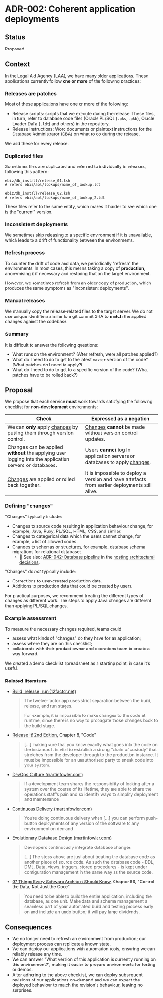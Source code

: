 # ADR-002: Coherent application deployments

## Status

Proposed

## Context

In the Legal Aid Agency (LAA), we have many older applications.
These applications currently follow **one or more** of the following practices:

### Releases are patches

Most of these applications have one or more of the following:

- Release scripts: scripts that we execute during the release. These files, in turn, refer to database code files (Oracle PL/SQL (`.pks`, `.pkb`),
  Oracle Loader DaTa (`.ldt`) and others) in the repository.
- Release instructions: Word documents or plaintext instructions for the Database Administrator (DBA) on what to do during the release.

We add these for every release.

### Duplicated files

Sometimes files are duplicated and referred to individually in releases, following this pattern:

```
ebiz/db_install/release_01.ksh
# refers ebiz/aol/lookups/name_of_lookup.ldt

ebiz/db_install/release_02.ksh
# refers ebiz/aol/lookups/name_of_lookup_2.ldt
```

These files refer to the same entity, which makes it harder to see which one is the "current" version.

### Inconsistent deployments

We sometimes skip releasing to a specific environment if it is unavailable, which leads to a drift of functionality between the environments.

### Refresh process

To counter the drift of code and data, we periodically "refresh" the environments. In most cases, this means taking a
copy of **production**, anonymising it if necessary and restoring that on the target environment.

However, we sometimes refresh from an older copy of production, which produces the same symptoms as "inconsistent
deployments".

### Manual releases

We manually copy the release-related files to the target server. We do not use unique identifiers similar to a
git commit SHA to **match** the applied changes against the codebase.

### Summary

It is difficult to answer the following questions:

- What runs on the environment? (After refresh, were all patches applied?)
- What do I need to do to get to the latest `master` version of the code? (What patches do I need to apply?)
- What do I need to do to get to a specific version of the code? (What patches have to be rolled back?)

## Proposal

We propose that each service **must** work towards satisfying the following checklist for **non-development** environments:

| Check | Expressed as a negation |
| --- | --- |
| We can **only** apply [changes](#defining-changes) by putting them through version control. | [Changes](#defining-changes) **cannot** be made without version control updates. |
| [Changes](#defining-changes) can be applied **without** the applying user logging into the application servers or databases. | Users **cannot** log in application servers or databases to apply [changes](#defining-changes). |
| [Changes](#defining-changes) are applied or rolled back together. | It is impossible to deploy a version and have artefacts from earlier deployments still alive. |

### Defining "changes"

"Changes" typically include:

- Changes to source code resulting in application behaviour change, for example, Java, Ruby, PL/SQL, HTML, CSS, and similar.
- Changes to categorical data which the users cannot change, for example, a list of allowed codes.
- Changes to schemas or structures, for example, database schema migrations for relational databases.
    - :memo: See also: [ADR-042: Database pipeline][hosting-adr-42] in the [hosting architectural decisions][hosting-adrs].

"Changes" do *not* typically include:

- Corrections to user-created production data.
- Additions to production data that could be created by users.

For practical purposes, we recommend treating the different types of changes as different work.
The steps to apply Java changes are different than applying PL/SQL changes.

### Example assessment

To measure the necessary changes required, teams could

- assess what kinds of "changes" do they have for an application;
- assess where they are on this checklist;
- collaborate with their product owner and operations team to create a way forward.

We created a [demo checklist spreadsheet](https://docs.google.com/spreadsheets/d/1oveCM853tk602N6-BYaxRgUV8eB2jfUnkQmaBYzbXog/edit?usp=sharing) as a starting point, in case it's useful.

### Related literature

- [Build, release, run (12factor.net)](https://12factor.net/build-release-run)
  > The twelve-factor app uses strict separation between the build, release, and run stages.
  >
  > For example, it is impossible to make changes to the code at runtime, since there is no way
  > to propagate those changes back to the build stage.

- [Release It! 2nd Edition](https://pragprog.com/book/mnee2/release-it-second-edition), Chapter 8, "Code"
  > [...] making sure that you know exactly what goes into the code on the instance.
  > It is vital to establish a strong “chain of custody” that stretches from the developer through to the
  > production instance. It must be impossible for an unauthorized party to sneak code into your system.

- [DevOps Culture (martinfowler.com)](https://martinfowler.com/bliki/DevOpsCulture.html)
  > If a development team shares the responsibility of looking after a system over the course of its lifetime,
  > they are able to share the operations staff’s pain and so identify ways to simplify deployment and maintenance

- [Continuous Delivery (martinfowler.com)](https://martinfowler.com/bliki/ContinuousDelivery.html)
  > You’re doing continuous delivery when [...] you can perform push-button deployments of any version of the
  > software to any environment on demand

- [Evolutionary Database Design (martinfowler.com)](https://martinfowler.com/articles/evodb.html)
  > Developers continuously integrate database changes
  >
  > [...] The steps above are just about treating the database code as another piece of source code.
  > As such the database code - DDL, DML, Data, views, triggers, stored procedures - is kept under
  > configuration management in the same way as the source code.

- [97 Things Every Software Architect Should Know](https://www.amazon.co.uk/Things-Every-Software-Architect-Should/dp/059652269X), Chapter 86, "Control the Data, Not Just the Code".
  > You need to be able to build the entire application, including the database, as one unit.
  > Make data and schema management a seamless part of your automated build and testing process early on and
  > include an undo button; it will pay large dividends.

## Consequences

- We no longer need to refresh an environment from production; our deployment process can replicate a known state.
- We can deploy our applications with automation tools, ensuring we can reliably release any time.
- We can answer "What version of this application is currently running on this environment?", making it easier
  to prepare environments for testing or demos.
- After adhering to the above checklist, we can deploy subsequent revisions of our applications on-demand and
  we can expect the deployed behaviour to match the revision's behaviour, leaving no surprises.

[hosting-adr-42]: https://github.com/ministryofjustice/laa-hosting-architectural-decisions/blob/master/doc/adr/0042-database-pipeline.md
[hosting-adrs]: https://github.com/ministryofjustice/laa-hosting-architectural-decisions

